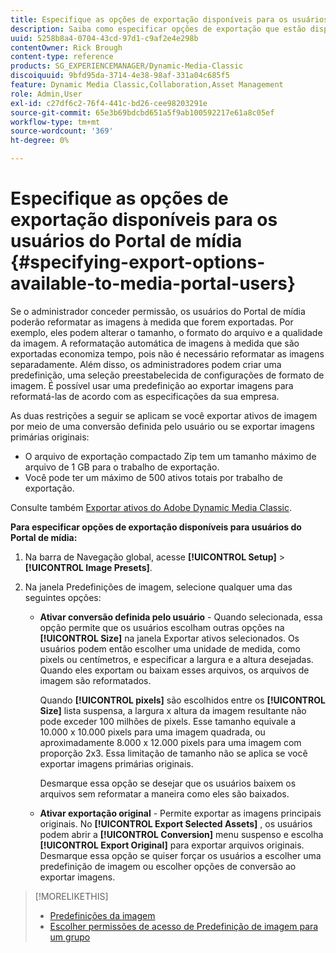 ```yaml
---
title: Especifique as opções de exportação disponíveis para os usuários do Portal de mídia
description: Saiba como especificar opções de exportação que estão disponíveis para usuários do Portal de mídia no Adobe Dynamic Media Classic.
uuid: 5258b8a4-0704-43cd-97d1-c9af2e4e298b
contentOwner: Rick Brough
content-type: reference
products: SG_EXPERIENCEMANAGER/Dynamic-Media-Classic
discoiquuid: 9bfd95da-3714-4e38-98af-331a04c685f5
feature: Dynamic Media Classic,Collaboration,Asset Management
role: Admin,User
exl-id: c27df6c2-76f4-441c-bd26-cee98203291e
source-git-commit: 65e3b69bdcbd651a5f9ab100592217e61a8c05ef
workflow-type: tm+mt
source-wordcount: '369'
ht-degree: 0%

---
```


# Especifique as opções de exportação disponíveis para os usuários do Portal de mídia {#specifying-export-options-available-to-media-portal-users}

Se o administrador conceder permissão, os usuários do Portal de mídia poderão reformatar as imagens à medida que forem exportadas. Por exemplo, eles podem alterar o tamanho, o formato do arquivo e a qualidade da imagem. A reformatação automática de imagens à medida que são exportadas economiza tempo, pois não é necessário reformatar as imagens separadamente. Além disso, os administradores podem criar uma predefinição, uma seleção preestabelecida de configurações de formato de imagem. É possível usar uma predefinição ao exportar imagens para reformatá-las de acordo com as especificações da sua empresa.

As duas restrições a seguir se aplicam se você exportar ativos de imagem por meio de uma conversão definida pelo usuário ou se exportar imagens primárias originais:

* O arquivo de exportação compactado Zip tem um tamanho máximo de arquivo de 1 GB para o trabalho de exportação.
* Você pode ter um máximo de 500 ativos totais por trabalho de exportação.

Consulte também [Exportar ativos do Adobe Dynamic Media Classic](exporting-assets-from-dmc.md#exporting-assets-from_dmc).

**Para especificar opções de exportação disponíveis para usuários do Portal de mídia:**

1. Na barra de Navegação global, acesse **[!UICONTROL Setup]** > **[!UICONTROL Image Presets]**.
1. Na janela Predefinições de imagem, selecione qualquer uma das seguintes opções:

   * **Ativar conversão definida pelo usuário** - Quando selecionada, essa opção permite que os usuários escolham outras opções na **[!UICONTROL Size]** na janela Exportar ativos selecionados. Os usuários podem então escolher uma unidade de medida, como pixels ou centímetros, e especificar a largura e a altura desejadas. Quando eles exportam ou baixam esses arquivos, os arquivos de imagem são reformatados.

      Quando **[!UICONTROL pixels]** são escolhidos entre os **[!UICONTROL Size]** lista suspensa, a largura x altura da imagem resultante não pode exceder 100 milhões de pixels. Esse tamanho equivale a 10.000 x 10.000 pixels para uma imagem quadrada, ou aproximadamente 8.000 x 12.000 pixels para uma imagem com proporção 2x3. Essa limitação de tamanho não se aplica se você exportar imagens primárias originais.

      Desmarque essa opção se desejar que os usuários baixem os arquivos sem reformatar a maneira como eles são baixados.

   * **Ativar exportação original** - Permite exportar as imagens principais originais. No **[!UICONTROL Export Selected Assets]** , os usuários podem abrir a **[!UICONTROL Conversion]** menu suspenso e escolha **[!UICONTROL Export Original]** para exportar arquivos originais. Desmarque essa opção se quiser forçar os usuários a escolher uma predefinição de imagem ou escolher opções de conversão ao exportar imagens.

>[!MORELIKETHIS]
>
>* [Predefinições da imagem](application-setup.md#image_presets)
>* [Escolher permissões de acesso de Predefinição de imagem para um grupo](creating-media-portal-groups.md#choosing_image_preset_access_permissions_for_a_group)

